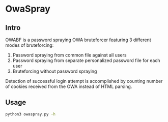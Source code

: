 # OwaSpray


## Intro

OWABF is a password spraying OWA bruteforcer featuring 3 different modes of bruteforcing:  
1. Password spraying from common file against all users  
2. Password spraying from separate personalized password file for each user  
3. Bruteforcing without password spraying  

Detection of successful login attempt is accomplished by counting number of cookies
received from the OWA instead of HTML parsing.

## Usage

```sh
python3 owaspray.py -h
```

